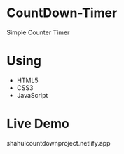 # CountDown-Timer
  Simple Counter Timer 

# Using
  * HTML5
  * CSS3
  * JavaScript
# Live Demo
  shahulcountdownproject.netlify.app
